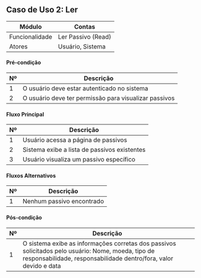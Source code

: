 ## Caso de Uso 2: Ler

| Módulo         | Contas |
|--------------- |--------------------|
| Funcionalidade | Ler Passivo (Read) |
| Atores         | Usuário, Sistema |
 
#### Pré-condição

| Nº | Descrição |
| -- | ----------|
| 1 | O usuário deve estar autenticado no sistema |
| 2 | O usuário deve ter permissão para visualizar passivos |

#### Fluxo Principal

| Nº| Descrição |
|---|  -------- |
| 1 | Usuário acessa a página de passivos |
| 2 | Sistema exibe a lista de passivos existentes |
| 3 | Usuário visualiza um passivo específico |

#### Fluxos Alternativos

| Nº | Descrição |
| -- | --------- |
| 1 | Nenhum passivo encontrado |

#### Pós-condição

| Nº | Descrição |
| -- | --------- |
| 1 | O sistema exibe as informações corretas dos passivos solicitados pelo usuário: Nome, moeda, tipo de responsabilidade,	responsabilidade dentro/fora, valor devido e data |